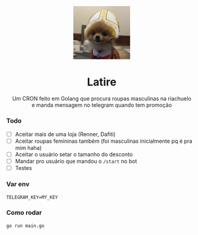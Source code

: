 <p align="center">
  <img src="latire.png" width="150" />
  <h1 align="center">Latire</h1>
  <p align="center">
    Um CRON feito em Golang que procura roupas masculinas na riachuelo <br />
    e manda mensagem no telegram quando tem promoção
  </p>
</p>


### Todo

- [  ] Aceitar mais de uma loja (Renner, Dafiti)
- [  ] Aceitar roupas femininas também (foi masculinas inicialmente pq é pra mim haha)
- [  ] Aceitar o usuário setar o tamanho do desconto
- [  ] Mandar pro usuário que mandou o `/start` no bot
- [  ] Testes

### Var env

```
TELEGRAM_KEY=MY_KEY
```

### Como rodar 

```
go run main.go
```
